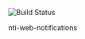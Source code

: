
![Build Status](https://github.com/NextThought/nti.web.notifications/workflows/Project%20Health/badge.svg)

nti-web-notifications
